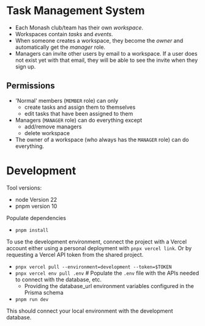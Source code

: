 # Task Management System

- Each Monash club/team has their own _workspace_.
- Workspaces contain _tasks_ and _events_.
- When someone creates a workspace, they become the _owner_ and automatically get the _manager_ role.
- Managers can invite other users by email to a workspace. If a user does not exist yet with that email, they will be able to see the invite when they sign up.

## Permissions

- 'Normal' members (`MEMBER` role) can only
	- create tasks and assign them to themselves
	- edit tasks that have been assigned to them
- Managers (`MANAGER` role) can do everything except
	- add/remove managers
	- delete workspace
- The owner of a workspace (who always has the `MANAGER` role) can do everything.

# Development

Tool versions:

- node Version 22
- pnpm version 10

Populate dependencies

- `pnpm install` 

To use the development environment, connect the project with a Vercel account either using a personal deployment
with `pnpx vercel link`. Or by requesting a Vercel API token from the shared project.

- `pnpx vercel pull --environment=development --token=$TOKEN`
- `pnpx vercel env pull .env` # Populate the `.env` file with the APIs needed to connect with the database, etc.
	- Providing the database_url environment variables configured in the Prisma schema
- `pnpm run dev`

This should connect your local environment with the development database.
